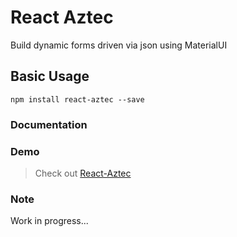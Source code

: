 # React Aztec

Build dynamic forms driven via json using MaterialUI

## Basic Usage

`npm install react-aztec --save`

### Documentation

### Demo

> Check out [React-Aztec](http://ajainvivek.github.io/react-aztec)

### Note

Work in progress...
